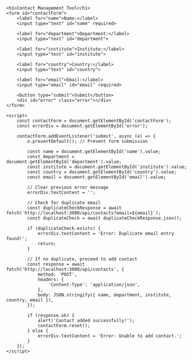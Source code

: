 <!DOCTYPE html>
<html lang="en">
<head>
    <meta charset="UTF-8">
    <meta name="viewport" content="width=device-width, initial-scale=1.0">
    <title>Contact Management Tool</title>
    <style>
        body {
            font-family: Arial, sans-serif;
            margin: 20px;
        }
        form {
            margin-bottom: 20px;
        }
        label {
            display: block;
            margin: 10px 0 5px;
        }
        input[type="text"], input[type="email"] {
            width: 100%;
            padding: 10px;
            margin-bottom: 10px;
        }
        button {
            padding: 10px 15px;
            background-color: #4CAF50;
            color: white;
            border: none;
            cursor: pointer;
        }
        button:hover {
            background-color: #45a049;
        }
        .error {
            color: red;
        }
    </style>
</head>
<body>

    <h1>Contact Management Tool</h1>
    <form id="contactForm">
        <label for="name">Name:</label>
        <input type="text" id="name" required>

        <label for="department">Department:</label>
        <input type="text" id="department">

        <label for="institute">Institute:</label>
        <input type="text" id="institute">

        <label for="country">Country:</label>
        <input type="text" id="country">

        <label for="email">Email:</label>
        <input type="email" id="email" required>

        <button type="submit">Submit</button>
        <div id="error" class="error"></div>
    </form>

    <script>
        const contactForm = document.getElementById('contactForm');
        const errorDiv = document.getElementById('error');

        contactForm.addEventListener('submit', async (e) => {
            e.preventDefault(); // Prevent form submission

            const name = document.getElementById('name').value;
            const department = document.getElementById('department').value;
            const institute = document.getElementById('institute').value;
            const country = document.getElementById('country').value;
            const email = document.getElementById('email').value;

            // Clear previous error message
            errorDiv.textContent = '';

            // Check for duplicate email
            const duplicateCheckResponse = await fetch(`http://localhost:3000/api/contacts?email=${email}`);
            const duplicateCheck = await duplicateCheckResponse.json();

            if (duplicateCheck.exists) {
                errorDiv.textContent = 'Error: Duplicate email entry found!';
                return;
            }

            // If no duplicate, proceed to add contact
            const response = await fetch('http://localhost:3000/api/contacts', {
                method: 'POST',
                headers: {
                    'Content-Type': 'application/json',
                },
                body: JSON.stringify({ name, department, institute, country, email }),
            });

            if (response.ok) {
                alert('Contact added successfully!');
                contactForm.reset();
            } else {
                errorDiv.textContent = 'Error: Unable to add contact.';
            }
        });
    </script>

</body>
</html>
